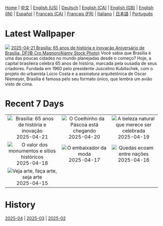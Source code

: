 [Home](../README.md) | [中文](zh-CN.md) | [English (US)](en-US.md) | [Deutsch](de-DE.md) | [English (CA)](en-CA.md) | [English (GB)](en-GB.md) | [English (IN)](en-IN.md) | [Español](es-ES.md) | [Français (CA)](fr-CA.md) | [Français (FR)](fr-FR.md) | [Italiano](it-IT.md) | [日本語](ja-JP.md) | [Português](pt-BR.md)

# Latest Wallpaper
![](https://www.bing.com/th?id=OHR.AniversarioBrasilia_PT-BR0404109011_UHD.jpg)
[2025-04-21 Brasília: 65 anos de história e inovação Aniversário de Brasília, DF(© Cro Magnon/Alamy Stock Photo)](https://www.bing.com/th?id=OHR.AniversarioBrasilia_PT-BR0404109011_UHD.jpg)
Você sabia que Brasília é uma das poucas cidades no mundo planejadas desde o começo? Hoje, a capital brasileira celebra 65 anos de história, marcada pela ousadia de seus criadores. Fundada em 1960 pelo presidente Juscelino Kubitschek, com o projeto do urbanista Lúcio Costa e a assinatura arquitetônica de Oscar Niemeyer, Brasília é famosa pelo seu formato único, que lembra um avião visto de cima.

# Recent 7 Days
|  |  |  |
|:---:|:---:|:---:|
| ![](https://www.bing.com/th?id=OHR.AniversarioBrasilia_PT-BR0404109011_400x240.jpg "Brasília: 65 anos de história e inovação") 2025-04-21 | ![](https://www.bing.com/th?id=OHR.BunnyLove_PT-BR9190228390_400x240.jpg "O Coelhinho da Páscoa está chegando") 2025-04-20 | ![](https://www.bing.com/th?id=OHR.ZionValley_PT-BR8868751465_400x240.jpg "A beleza natural que merece ser celebrada") 2025-04-19 |
| ![](https://www.bing.com/th?id=OHR.GoremeTurkey_PT-BR0414820680_400x240.jpg "O valor dos monumentos e sítios históricos") 2025-04-18 | ![](https://www.bing.com/th?id=OHR.EcuadorBird_PT-BR5045243813_400x240.jpg "O embaixador da moda") 2025-04-17 | ![](https://www.bing.com/th?id=OHR.FozdoIguacu2025_PT-BR5499701871_400x240.jpg "Quedas ecoam entre nações") 2025-04-16 |
| ![](https://www.bing.com/th?id=OHR.BeachArt_PT-BR4894197418_400x240.jpg "Veja arte, faça arte, seja arte") 2025-04-15 |  |  |

# History
[2025-04](../archives/wallpaper/pt-BR/w_2025_04.md) | [2025-03](../archives/wallpaper/pt-BR/w_2025_03.md) | [2025-02](../archives/wallpaper/pt-BR/w_2025_02.md)
